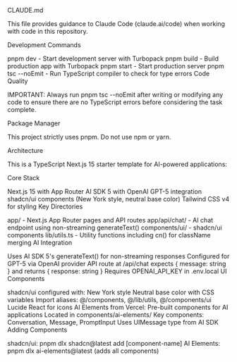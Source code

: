 CLAUDE.md

This file provides guidance to Claude Code (claude.ai/code) when working with code in this repository.

Development Commands

pnpm dev - Start development server with Turbopack
pnpm build - Build production app with Turbopack
pnpm start - Start production server
pnpm tsc --noEmit - Run TypeScript compiler to check for type errors
Code Quality

IMPORTANT: Always run pnpm tsc --noEmit after writing or modifying any code to ensure there are no TypeScript errors before considering the task complete.

Package Manager

This project strictly uses pnpm. Do not use npm or yarn.

Architecture

This is a TypeScript Next.js 15 starter template for AI-powered applications:

Core Stack

Next.js 15 with App Router
AI SDK 5 with OpenAI GPT-5 integration
shadcn/ui components (New York style, neutral base color)
Tailwind CSS v4 for styling
Key Directories

app/ - Next.js App Router pages and API routes
app/api/chat/ - AI chat endpoint using non-streaming generateText()
components/ui/ - shadcn/ui components
lib/utils.ts - Utility functions including cn() for className merging
AI Integration

Uses AI SDK 5's generateText() for non-streaming responses
Configured for GPT-5 via OpenAI provider
API route at /api/chat expects { message: string } and returns { response: string }
Requires OPENAI_API_KEY in .env.local
UI Components

shadcn/ui configured with:
New York style
Neutral base color with CSS variables
Import aliases: @/components, @/lib/utils, @/components/ui
Lucide React for icons
AI Elements from Vercel:
Pre-built components for AI applications
Located in components/ai-elements/
Key components: Conversation, Message, PromptInput
Uses UIMessage type from AI SDK
Adding Components

shadcn/ui: pnpm dlx shadcn@latest add [component-name]
AI Elements: pnpm dlx ai-elements@latest (adds all components)
